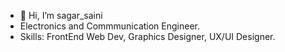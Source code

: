 - 👋 Hi, I’m sagar_saini
- Electronics and Commmunication Engineer.
- Skills: FrontEnd Web Dev, Graphics Designer, UX/UI Designer.


<!---
sagarsaini141/sagarsaini141 is a ✨ special ✨ repository because its `README.md` (this file) appears on your GitHub profile.
You can click the Preview link to take a look at your changes.
--->
